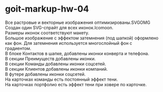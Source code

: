 # goit-markup-hw-04

Все растровые и векторные изображения оптимизированы.SVGOMG</br>
Создан один SVG-спрайт для всех иконок.Icomoon.</br>
Размеры иконок соответствуют макету.</br>
Большое изображение с эффектом затемнения (под шапкой) оформлено как фон. Для затемнения используется многослойный фон с градиентом.</br>
В блоке Контактов в шапке, добавлены иконки конверта и телефона.</br>
В секции Преимуществ добавлены иконки.</br>
В секции Команды добавлены иконки соцсетей.</br>
В секции Клиентов добавлены иконки компаний.</br>
В футере добавлены иконки соцсетей.</br>
На карточках команды есть постоянный эффект тени.</br>
На карточках портфолио есть эффект тени при ховере по карточке.</br>
